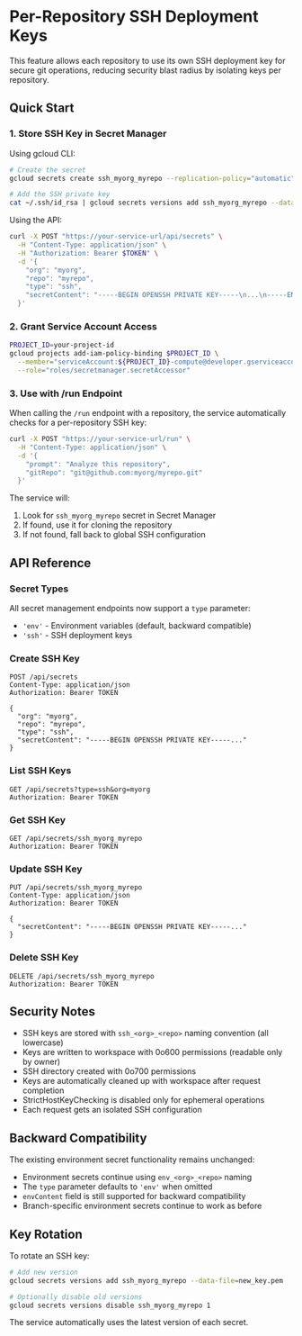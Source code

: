 # Per-Repository SSH Deployment Keys

This feature allows each repository to use its own SSH deployment key for secure git operations, reducing security blast radius by isolating keys per repository.

## Quick Start

### 1. Store SSH Key in Secret Manager

Using gcloud CLI:
```bash
# Create the secret
gcloud secrets create ssh_myorg_myrepo --replication-policy="automatic"

# Add the SSH private key
cat ~/.ssh/id_rsa | gcloud secrets versions add ssh_myorg_myrepo --data-file=-
```

Using the API:
```bash
curl -X POST "https://your-service-url/api/secrets" \
  -H "Content-Type: application/json" \
  -H "Authorization: Bearer $TOKEN" \
  -d '{
    "org": "myorg",
    "repo": "myrepo",
    "type": "ssh",
    "secretContent": "-----BEGIN OPENSSH PRIVATE KEY-----\n...\n-----END OPENSSH PRIVATE KEY-----"
  }'
```

### 2. Grant Service Account Access

```bash
PROJECT_ID=your-project-id
gcloud projects add-iam-policy-binding $PROJECT_ID \
  --member="serviceAccount:${PROJECT_ID}-compute@developer.gserviceaccount.com" \
  --role="roles/secretmanager.secretAccessor"
```

### 3. Use with /run Endpoint

When calling the `/run` endpoint with a repository, the service automatically checks for a per-repository SSH key:

```bash
curl -X POST "https://your-service-url/run" \
  -H "Content-Type: application/json" \
  -d '{
    "prompt": "Analyze this repository",
    "gitRepo": "git@github.com:myorg/myrepo.git"
  }'
```

The service will:
1. Look for `ssh_myorg_myrepo` secret in Secret Manager
2. If found, use it for cloning the repository
3. If not found, fall back to global SSH configuration

## API Reference

### Secret Types

All secret management endpoints now support a `type` parameter:
- `'env'` - Environment variables (default, backward compatible)
- `'ssh'` - SSH deployment keys

### Create SSH Key

```http
POST /api/secrets
Content-Type: application/json
Authorization: Bearer TOKEN

{
  "org": "myorg",
  "repo": "myrepo",
  "type": "ssh",
  "secretContent": "-----BEGIN OPENSSH PRIVATE KEY-----..."
}
```

### List SSH Keys

```http
GET /api/secrets?type=ssh&org=myorg
Authorization: Bearer TOKEN
```

### Get SSH Key

```http
GET /api/secrets/ssh_myorg_myrepo
Authorization: Bearer TOKEN
```

### Update SSH Key

```http
PUT /api/secrets/ssh_myorg_myrepo
Content-Type: application/json
Authorization: Bearer TOKEN

{
  "secretContent": "-----BEGIN OPENSSH PRIVATE KEY-----..."
}
```

### Delete SSH Key

```http
DELETE /api/secrets/ssh_myorg_myrepo
Authorization: Bearer TOKEN
```

## Security Notes

- SSH keys are stored with `ssh_<org>_<repo>` naming convention (all lowercase)
- Keys are written to workspace with 0o600 permissions (readable only by owner)
- SSH directory created with 0o700 permissions
- Keys are automatically cleaned up with workspace after request completion
- StrictHostKeyChecking is disabled only for ephemeral operations
- Each request gets an isolated SSH configuration

## Backward Compatibility

The existing environment secret functionality remains unchanged:
- Environment secrets continue using `env_<org>_<repo>` naming
- The `type` parameter defaults to `'env'` when omitted
- `envContent` field is still supported for backward compatibility
- Branch-specific environment secrets continue to work as before

## Key Rotation

To rotate an SSH key:

```bash
# Add new version
gcloud secrets versions add ssh_myorg_myrepo --data-file=new_key.pem

# Optionally disable old versions
gcloud secrets versions disable ssh_myorg_myrepo 1
```

The service automatically uses the latest version of each secret.